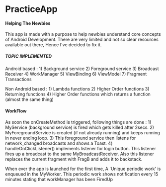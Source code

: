 # PracticeApp

#### Helping The Newbies
This app is made with a purpose to help newbies understand core concepts of Android Development.
There are very limited and not so clear resources available out there, Hence I've decided to fix it.

##### TOPIC IMPLEMENTED
Android based : 
    1) Background service
    2) Foreground service
    3) Broadcast Receiver
    4) WorkManager
    5) ViewBinding
    6) ViewModel
    7) Fragment Transactions
    

Non Android based :
    1) Lambda functions
    2) Higher Order functions
    3) Returning functions
    4) Higher Order functions which returns a function (almost the same thing)

#### WorkFlow
As soon the onCreateMethod is triggered, following things are done : 
    1) MyService (background service) is fired which gets killed after 2secs.
    2) MyForegroundService is created (if not already running) and keeps running in never ending loop.
    3) This foreground service then listens for network_changed broadcasts and shows a Toast.
    4) handleOnClickListener() implements listener for login button. This listener fires up a broadcast to the same
        MyBroadcastReceiver. Also this listener replaces the current fragment with FragB and adds it to backstack.

When ever the app is launched for the first time, A 'Unique periodic work' is enqueued in the MyWorker.
This periodic work shows notification every 15 minutes stating that workManager has been FiredUp
